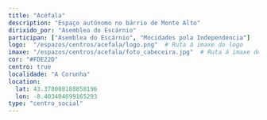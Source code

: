 ```yaml
---
title: "Acéfala"
description: "Espaço autónomo no bárrio de Monte Alto"
dirixido_por: "Asemblea do Escárnio"
participan: ["Asemblea do Escárnio", "Mocidades pola Independencia"]
logo:  "/espazos/centros/acefala/logo.png"  # Ruta á imaxe do logo
imaxe: "/espazos/centros/acefala/foto_cabeceira.jpg"  # Ruta á imaxe de fondo
cor: "#FDE22D"
centro: true
localidade: "A Corunha"
location:
  lat: 43.378008188858196
  lon: -8.403404699165293
type: "centro_social"
---
```

